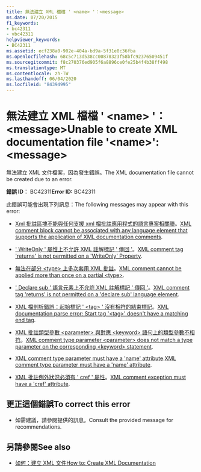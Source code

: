 ```yaml
---
title: 無法建立 XML 檔檔 ' <name> '：<message>
ms.date: 07/20/2015
f1_keywords:
- bc42311
- vbc42311
helpviewer_keywords:
- BC42311
ms.assetid: ecf238a0-902e-404a-bd9a-5f31e0c36fba
ms.openlocfilehash: 68c5c713d538cc00878323f58bfc92376509451f
ms.sourcegitcommit: f8c270376ed905f6a8896ce0fe25b4f4b38ff498
ms.translationtype: MT
ms.contentlocale: zh-TW
ms.lasthandoff: 06/04/2020
ms.locfileid: "84394995"
---
```

# <a name="unable-to-create-xml-documentation-file-name-message"></a><span data-ttu-id="54214-102">無法建立 XML 檔檔 ' \<name> '：\<message></span><span class="sxs-lookup"><span data-stu-id="54214-102">Unable to create XML documentation file '\<name>': \<message></span></span>
<span data-ttu-id="54214-103">無法建立 XML 文件檔案，因為發生錯誤。</span><span class="sxs-lookup"><span data-stu-id="54214-103">The XML documentation file cannot be created due to an error.</span></span>  
  
 <span data-ttu-id="54214-104">**錯誤 ID︰** BC42311</span><span class="sxs-lookup"><span data-stu-id="54214-104">**Error ID:** BC42311</span></span>  
  
 <span data-ttu-id="54214-105">此錯誤可能會出現下列訊息：</span><span class="sxs-lookup"><span data-stu-id="54214-105">The following messages may appear with this error:</span></span>  
  
- <span data-ttu-id="54214-106">[Xml 批註區塊不能與任何支援 xml 檔批註應用程式的語言專案相關聯](bc42312.md)。</span><span class="sxs-lookup"><span data-stu-id="54214-106">[XML comment block cannot be associated with any language element that supports the application of XML documentation comments](bc42312.md).</span></span>  
  
- <span data-ttu-id="54214-107">[' WriteOnly ' 屬性上不允許 XML 註解標記 ' 傳回 '](bc42313.md)。</span><span class="sxs-lookup"><span data-stu-id="54214-107">[XML comment tag 'returns' is not permitted on a 'WriteOnly' Property](bc42313.md).</span></span>  
  
- <span data-ttu-id="54214-108">[無法在部分 \<type> 上多次套用 XML 批註](bc42314.md)。</span><span class="sxs-lookup"><span data-stu-id="54214-108">[XML comment cannot be applied more than once on a partial \<type>](bc42314.md).</span></span>  
  
- <span data-ttu-id="54214-109">[' Declare sub ' 語言元素上不允許 XML 註解標記 ' 傳回 '](bc42315.md)。</span><span class="sxs-lookup"><span data-stu-id="54214-109">[XML comment tag 'returns' is not permitted on a 'declare sub' language element](bc42315.md).</span></span>  
  
- <span data-ttu-id="54214-110">[XML 檔剖析錯誤：起始標記 ' \<tag> ' 沒有相符的結束標記](bc42316.md)。</span><span class="sxs-lookup"><span data-stu-id="54214-110">[XML documentation parse error: Start tag '\<tag>' doesn't have a matching end tag](bc42316.md).</span></span>  
  
- <span data-ttu-id="54214-111">[XML 批註類型參數 \<parameter> 與對應 \<keyword> 語句上的類型參數不相符](bc42317.md)。</span><span class="sxs-lookup"><span data-stu-id="54214-111">[XML comment type parameter \<parameter> does not match a type parameter on the corresponding \<keyword> statement](bc42317.md).</span></span>  
  
- <span data-ttu-id="54214-112">[XML comment type parameter must have a 'name' attribute](bc42318.md).</span><span class="sxs-lookup"><span data-stu-id="54214-112">[XML comment type parameter must have a 'name' attribute](bc42318.md).</span></span>  
  
- <span data-ttu-id="54214-113">[XML 批註例外狀況必須有 ' cref ' 屬性](../language-reference/error-messages/xml-comment-exception-must-have-a-cref-attribute.md)。</span><span class="sxs-lookup"><span data-stu-id="54214-113">[XML comment exception must have a 'cref' attribute](../language-reference/error-messages/xml-comment-exception-must-have-a-cref-attribute.md).</span></span>  
  
## <a name="to-correct-this-error"></a><span data-ttu-id="54214-114">更正這個錯誤</span><span class="sxs-lookup"><span data-stu-id="54214-114">To correct this error</span></span>  
  
- <span data-ttu-id="54214-115">如需建議，請參閱提供的訊息。</span><span class="sxs-lookup"><span data-stu-id="54214-115">Consult the provided message for recommendations.</span></span>  
  
## <a name="see-also"></a><span data-ttu-id="54214-116">另請參閱</span><span class="sxs-lookup"><span data-stu-id="54214-116">See also</span></span>

- [<span data-ttu-id="54214-117">如何：建立 XML 文件</span><span class="sxs-lookup"><span data-stu-id="54214-117">How to: Create XML Documentation</span></span>](../programming-guide/program-structure/how-to-create-xml-documentation.md)
